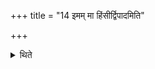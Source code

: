 +++
title = "14 इमम् मा हिंसीर्द्विपादमिति"

+++

<details><summary>थिते</summary>

इमं मा हिंसीर्द्विपादमिति पुरुषस्य १४
</details>
